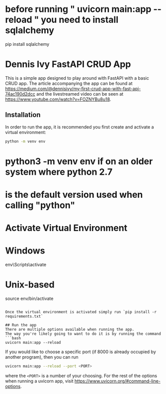 # before running " uvicorn main:app --reload "  you need to install sqlalchemy
pip install sqlalchemy


# Dennis Ivy FastAPI CRUD App
This is a simple app designed to play around with FastAPI with a basic CRUD app.
The article accompanying the app can be found at https://medium.com/@dennisivy/my-first-crud-app-with-fast-api-74ac190d2dcc and the livestreamed video can be seen at https://www.youtube.com/watch?v=FOZNYBu8u18.

## Installation
In order to run the app, it is recommended you first create and activate a virtual environment:
```bash
python -m venv env 
```

# python3 -m venv env if on an older system where python 2.7
# is the default version used when calling "python"

# Activate Virtual Environment
# Windows
env\Scripts\activate

# Unix-based
source env/bin/activate
```

Once the virtual environment is activated simply run `pip install -r requirements.txt`

## Run the app
There are multiple options available when running the app.
The way you're likely going to want to do it is by running the command
```bash
uvicorn main:app --reload
```

If you would like to choose a specific port (if 8000 is already occupied by another program), then you can run
```bash
uvicorn main:app --reload --port <PORT>
```
where the `<PORT>` is a number of your choosing.
For the rest of the options when running a uvicorn app, visit https://www.uvicorn.org/#command-line-options.
